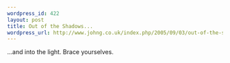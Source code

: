 ```yaml
--- 
wordpress_id: 422
layout: post
title: Out of the Shadows...
wordpress_url: http://www.johng.co.uk/index.php/2005/09/03/out-of-the-shadows/
---
```

...and into the light. Brace yourselves.
